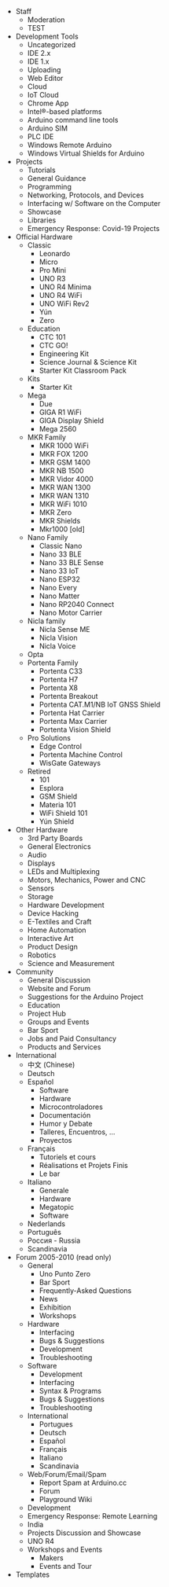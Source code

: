 - Staff
  - Moderation
  - TEST
- Development Tools
  - Uncategorized
  - IDE 2.x
  - IDE 1.x
  - Uploading
  - Web Editor
  - Cloud
  - IoT Cloud
  - Chrome App
  - Intel®-based platforms
  - Arduino command line tools
  - Arduino SIM
  - PLC IDE
  - Windows Remote Arduino
  - Windows Virtual Shields for Arduino
- Projects
  - Tutorials
  - General Guidance
  - Programming
  - Networking, Protocols, and Devices
  - Interfacing w/ Software on the Computer
  - Showcase
  - Libraries
  - Emergency Response: Covid-19 Projects
- Official Hardware
  - Classic
    - Leonardo
    - Micro
    - Pro Mini
    - UNO R3
    - UNO R4 Minima
    - UNO R4 WiFi
    - UNO WiFi Rev2
    - Yún
    - Zero
  - Education
    - CTC 101
    - CTC GO!
    - Engineering Kit
    - Science Journal & Science Kit
    - Starter Kit Classroom Pack
  - Kits
    - Starter Kit
  - Mega
    - Due
    - GIGA R1 WiFi
    - GIGA Display Shield
    - Mega 2560
  - MKR Family
    - MKR 1000 WiFi
    - MKR FOX 1200
    - MKR GSM 1400
    - MKR NB 1500
    - MKR Vidor 4000
    - MKR WAN 1300
    - MKR WAN 1310
    - MKR WiFi 1010
    - MKR Zero
    - MKR Shields
    - Mkr1000 [old]
  - Nano Family
    - Classic Nano
    - Nano 33 BLE
    - Nano 33 BLE Sense
    - Nano 33 IoT
    - Nano ESP32
    - Nano Every
    - Nano Matter
    - Nano RP2040 Connect
    - Nano Motor Carrier
  - Nicla family
    - Nicla Sense ME
    - Nicla Vision
    - Nicla Voice
  - Opta
  - Portenta Family
    - Portenta C33
    - Portenta H7
    - Portenta X8
    - Portenta Breakout
    - Portenta CAT.M1/NB IoT GNSS Shield
    - Portenta Hat Carrier
    - Portenta Max Carrier
    - Portenta Vision Shield
  - Pro Solutions
    - Edge Control
    - Portenta Machine Control
    - WisGate Gateways
  - Retired
    - 101
    - Esplora
    - GSM Shield
    - Materia 101
    - WiFi Shield 101
    - Yún Shield
- Other Hardware
  - 3rd Party Boards
  - General Electronics
  - Audio
  - Displays
  - LEDs and Multiplexing
  - Motors, Mechanics, Power and CNC
  - Sensors
  - Storage
  - Hardware Development
  - Device Hacking
  - E-Textiles and Craft
  - Home Automation
  - Interactive Art
  - Product Design
  - Robotics
  - Science and Measurement
- Community
  - General Discussion
  - Website and Forum
  - Suggestions for the Arduino Project
  - Education
  - Project Hub
  - Groups and Events
  - Bar Sport
  - Jobs and Paid Consultancy
  - Products and Services
- International
  - 中文 (Chinese)
  - Deutsch
  - Español
    - Software
    - Hardware
    - Microcontroladores
    - Documentación
    - Humor y Debate
    - Talleres, Encuentros, ...
    - Proyectos
  - Français
    - Tutoriels et cours
    - Réalisations et Projets Finis
    - Le bar
  - Italiano
    - Generale
    - Hardware
    - Megatopic
    - Software
  - Nederlands
  - Português
  - Россия - Russia
  - Scandinavia
- Forum 2005-2010 (read only)
  - General
    - Uno Punto Zero
    - Bar Sport
    - Frequently-Asked Questions
    - News
    - Exhibition
    - Workshops
  - Hardware
    - Interfacing
    - Bugs & Suggestions
    - Development
    - Troubleshooting
  - Software
    - Development
    - Interfacing
    - Syntax & Programs
    - Bugs & Suggestions
    - Troubleshooting
  - International
    - Portugues
    - Deutsch
    - Español
    - Français
    - Italiano
    - Scandinavia
  - Web/Forum/Email/Spam
    - Report Spam at Arduino.cc
    - Forum
    - Playground Wiki
  - Development
  - Emergency Response: Remote Learning
  - India
  - Projects Discussion and Showcase
  - UNO R4
  - Workshops and Events
    - Makers
    - Events and Tour
- Templates
